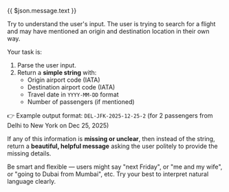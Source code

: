 {{ $json.message.text }} 

Try to understand the user's input. The user is trying to search for a flight and may have mentioned an origin and destination location in their own way.

Your task is:
1. Parse the user input.
2. Return a **simple string** with:
   - Origin airport code (IATA)
   - Destination airport code (IATA)
   - Travel date in `YYYY-MM-DD` format
   - Number of passengers (if mentioned)

👉 Example output format:
`DEL-JFK-2025-12-25-2` (for 2 passengers from Delhi to New York on Dec 25, 2025)

If any of this information is **missing or unclear**, then instead of the string, return a **beautiful, helpful message** asking the user politely to provide the missing details.

Be smart and flexible — users might say "next Friday", or "me and my wife", or "going to Dubai from Mumbai", etc. Try your best to interpret natural language clearly.

